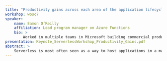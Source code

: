 ```yaml
---
title: "Productivity gains across each area of the application lifecycle with using serverless technologies"
workshop: wosc7
speaker:
    name: Eamon O’Reilly
    affiliation: Lead program manager on Azure Functions
    bio: >
        Worked in multiple teams in Microsoft building commercial products for operations and developer teams. These include Windows, System Center, Azure Automation, and currently Azure Functions. Focused on building serverless platforms that can run in any environment while delivering the productivity gains for developers and operations teams.
presentation: Keynote_ServerlessWorkshop_Productivity_Gains.pdf
abstract: >
    Serverless is most often seen as a way to host applications in a managed infrastructure so that it can scale based on need while enabling teams to focus more on the application. In this presentation, we will discuss how each part of the application lifecycle is improved by leveraging serverless from development, deployment, monitoring, security, disaster recovery, governance, and general management. This discussion will be most useful for development and operations teams who want to leverage serverless and understand the benefits & challenges at each stage in the application life cycle. Examples given here will be based on Azure Functions but should be applicable to all serverless environments.
---
```

